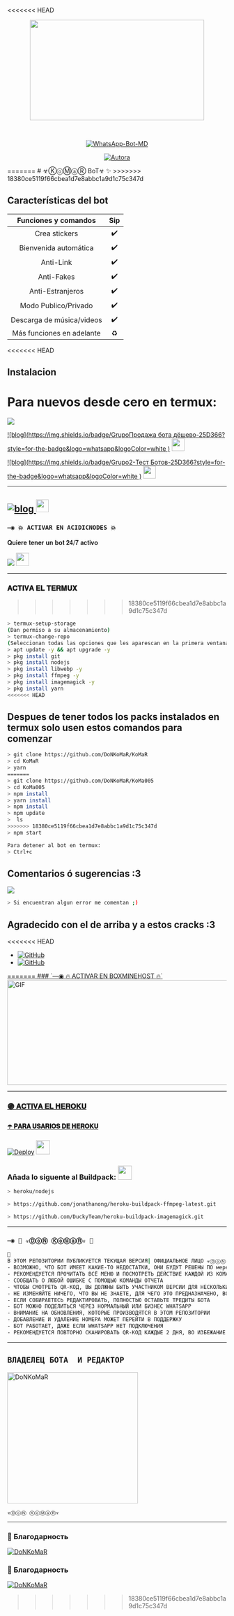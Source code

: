 <<<<<<< HEAD
<P align="center">
<img src="https://64.media.tumblr.com/2539d481fd5f91c2a9748fdf18c17375/tumblr_n9y114IdTc1sxpnovo1_500.gifv" width="400" height="230"/>
</p>
<P align="center">
<br>
<p align="center">
<a href="#"><img title="WhatsApp-Bot-MD" src="https://img.shields.io/badge/-AZAZEL--BOT--BY ☣ⒹⓞⓃ ⓀⓞⓂⓐⓇ☣-green?colorA=%23ff0000&colorB=%23017e40&style=for-the-badge"></a>
</p>
<p align="center">
<a href="https://tinyurl.com/2p9kb7yd"><img title="Autora" src="https://img.shields.io/badge/Autor-☣ⒹⓞⓃ ⓀⓞⓂⓐⓇ☣-orange?style=for-the-badge&logo=github"></a>
</p>
</details>
</p>
=======
# ☣ⓀⓞⓂⓐⓇ BoT☣ ✨
>>>>>>> 18380ce5119f66cbea1d7e8abbc1a9d1c75c347d

## Características del bot 
|  Funciones y comandos  |                                           Sip |
| :---------------------------------------------: | :-----------: |
| Crea stickers|✔️|
| Bienvenida automática|✔️|
| Anti-Link|✔️|
| Anti-Fakes|✔️|
| Anti-Estranjeros|✔️|
| Modo Publico/Privado|✔️|
| Descarga de música/videos|✔️|
| Más funciones en adelante|♻️|

<<<<<<< HEAD
## Instalacion
Para nuevos desde cero en termux:
=======
<a href="http://wa.me/79773452127" target="blank"><img src="https://img.shields.io/badge/creador-25D366?style=for-the-badge&logo=whatsapp&logoColor=white" /></a>


[![blog](https://img.shields.io/badge/GrupoПродажа бота дёшево-25D366?style=for-the-badge&logo=whatsapp&logoColor=white 
)](https://chat.whatsapp.com/FZ9LENww6Co9ESkyF3QgVz) <a href="https://chat.whatsapp.com/FZ9LENww6Co9ESkyF3QgVz"> <img src="https://upload.wikimedia.org/wikipedia/commons/thumb/1/19/WhatsApp_logo-color-vertical.svg/1200px-WhatsApp_logo-color-vertical.svg.png" height="29px"></a>

[![blog](https://img.shields.io/badge/Grupo2-Тест Ботов-25D366?style=for-the-badge&logo=whatsapp&logoColor=white 
)](https://chat.whatsapp.com/LTLuGNRI30VHffhgfZqinq) <a href="https://chat.whatsapp.com/LTLuGNRI30VHffhgfZqinq"> <img src="https://upload.wikimedia.org/wikipedia/commons/thumb/1/19/WhatsApp_logo-color-vertical.svg/1200px-WhatsApp_logo-color-vertical.svg.png" height="29px"></a>

-----
[![blog](https://img.shields.io/badge/YouTube-FF0000?style=for-the-badge&logo=youtube&logoColor=white)
](https://youtu.be/gh5NajZOTA8)  <img src="https://github.com/siegrin/siegrin/blob/main/Assets/powerup.gif" height="29px">
-----

### `—◉ 💥 ACTIVAR EN ACIDICNODES 💥`

𝐐𝐮𝐢𝐞𝐫𝐞 𝐭𝐞𝐧𝐞𝐫 𝐮𝐧 𝐛𝐨𝐭 𝟐𝟒/𝟕 𝐚𝐜𝐭𝐢𝐯𝐨

<p align="hihg">   
<a href="https://portal.acidicnodes.com" target="_blank"> <img src="https://img.shields.io/badge/-AcidicNodes-%23E4405F?style=for-the-badge&logo=acidicnodes&logoColor=black" target="_blank"></a> <img src="https://github.com/siegrin/siegrin/blob/main/Assets/Handshake.gif" height="30px">

-----

### 𝐀𝐂𝐓𝐈𝐕𝐀 𝐄𝐋 𝐓𝐄𝐑𝐌𝐔𝐗
>>>>>>> 18380ce5119f66cbea1d7e8abbc1a9d1c75c347d
```bash
> termux-setup-storage
(Dan permiso a su almacenamiento)
> termux-change-repo
(Seleccionan todas las opciones que les aparescan en la primera ventana || En la segunda ventana seleccionan la opcion que contenga las palabras 'termux.mentality.rip' )
> apt update -y && apt upgrade -y
> pkg install git
> pkg install nodejs
> pkg install libwebp -y
> pkg install ffmpeg -y
> pkg install imagemagick -y
> pkg install yarn
<<<<<<< HEAD

```
## Despues de tener todos los packs instalados en termux solo usen estos comandos para comenzar
```bash
> git clone https://github.com/DoNKoMaR/KoMaR
> cd KoMaR 
> yarn
=======
> git clone https://github.com/DoNKoMaR/KoMa005
> cd KoMa005
> npm install
> yarn install 
> npm install
> npm update
>  ls
>>>>>>> 18380ce5119f66cbea1d7e8abbc1a9d1c75c347d
> npm start

Para detener al bot en termux:
> Ctrl+c
```

## Comentarios ó sugerencias :3

<a href="https://wa.me/79773452127"><img src="https://img.shields.io/badge/WhatsApp-25D366?style=for-the-badge&logo=whatsapp&logoColor=white" />

```bash
> Si encuentran algun error me comentan ;)
```

## Agradecido con el de arriba y a estos cracks :3

<<<<<<< HEAD
* <a href="https://github.com/DoNKoMaR"><img alt="GitHub" src="https://img.shields.io/badge/DoNKoMaR%20-%23121011.svg?&style=for-the-badge&logo=github&logoColor=white">
* <a href="https://github.com/s1995s1"><img alt="GitHub" src="https://img.shields.io/badge/s1995s1%20-%23121011.svg?&style=for-the-badge&logo=github&logoColor=white">
</p>
=======
### `—◉ 🔥 ACTIVAR EN BOXMINEHOST 🔥`

<img src="https://64.media.tumblr.com/2539d481fd5f91c2a9748fdf18c17375/tumblr_n9y114IdTc1sxpnovo1_500.gifv" alt="GIF" width="520" height="240"/>

----
### 🟣 𝐀𝐂𝐓𝐈𝐕𝐀 𝐄𝐋 𝐇𝐄𝐑𝐎𝐊𝐔
#### ☂️ 𝐏𝐀𝐑𝐀 𝐔𝐒𝐀𝐑𝐈𝐎𝐒 𝐃𝐄 𝐇𝐄𝐑𝐎𝐊𝐔

[![Deploy](https://www.herokucdn.com/deploy/button.svg)](https://heroku.com/deploy?template=https://github.com/elrebelde21/The-LoliBot-MD) <img src="https://c.tenor.com/OIc0cAei3dwAAAAd/gato-baile.gif" height="32px">
### Añada lo siguente al Buildpack: <img src="https://cdn-0.emojis.wiki/emoji-pics/microsoft/backhand-index-pointing-down-microsoft.png" height="32px">
```bash
> heroku/nodejs
```
```bash
> https://github.com/jonathanong/heroku-buildpack-ffmpeg-latest.git
```
```bash
> https://github.com/DuckyTeam/heroku-buildpack-imagemagick.git
```
-----
  
### `—◉ 📝 ☣ⒹⓞⓃ ⓀⓞⓂⓐⓇ☣ 📝`
```bash
🔸
В ЭТОМ РЕПОЗИТОРИИ ПУБЛИКУЕТСЯ ТЕКУЩАЯ ВЕРСИЯ| ОФИЦИАЛЬНОЕ ЛИЦО ☣ⒹⓞⓃ ⓀⓞⓂⓐⓇ☣
- ВОЗМОЖНО, ЧТО БОТ ИМЕЕТ КАКИЕ-ТО НЕДОСТАТКИ, ОНИ БУДУТ РЕШЕНЫ ПО мере их обнаружения
- РЕКОМЕНДУЕТСЯ ПРОЧИТАТЬ ВСЁ МЕНЮ И ПОСМОТРЕТЬ ДЕЙСТВИЕ КАЖДОЙ ИЗ КОМАНД
- СООБЩАТЬ О ЛЮБОЙ ОШИБКЕ С ПОМОЩЬЮ КОМАНДЫ ОТЧЕТА
- ЧТОБЫ СМОТРЕТЬ QR-КОД, ВЫ ДОЛЖНЫ БЫТЬ УЧАСТНИКОМ ВЕРСИИ ДЛЯ НЕСКОЛЬКИХ УСТРОЙСТВ (БЕТА) WHATSAPP
- НЕ ИЗМЕНЯЙТЕ НИЧЕГО, ЧТО ВЫ НЕ ЗНАЕТЕ, ДЛЯ ЧЕГО ЭТО ПРЕДНАЗНАЧЕНО, ВО ИЗБЕЖАНИЕ ПРОБЛЕМ ИЛИ ОШИБОК
- ЕСЛИ СОБИРАЕТЕСЬ РЕДАКТИРОВАТЬ, ПОЛНОСТЬЮ ОСТАВЬТЕ ТРЕДИТЫ БОТА
- БОТ МОЖНО ПОДЕЛИТЬСЯ ЧЕРЕЗ НОРМАЛЬНЫЙ ИЛИ БИЗНЕС WHATSAPP
- ВНИМАНИЕ НА ОБНОВЛЕНИЯ, КОТОРЫЕ ПРОИЗВОДЯТСЯ В ЭТОМ РЕПОЗИТОРИИ
- ДОБАВЛЕНИЕ И УДАЛЕНИЕ НОМЕРА МОЖЕТ ПЕРЕЙТИ В ПОДДЕРЖКУ
- БОТ РАБОТАЕТ, ДАЖЕ ЕСЛИ WHATSAPP НЕТ ПОДКЛЮЧЕНИЯ
- РЕКОМЕНДУЕТСЯ ПОВТОРНО СКАНИРОВАТЬ QR-КОД КАЖДЫЕ 2 ДНЯ, ВО ИЗБЕЖАНИЕ ПРОБЛЕМ ИЛИ ОШИБОК.
```
----
## `ВЛАДЕЛЕЦ БОТА  И РЕДАКТОР` 
<a href="https://github.com/DoNKoMaR"><img src="https://github.com/DoNKoMaR.png" width="300" height="300" alt="DoNKoMaR"/></a>

`☣ⒹⓞⓃ ⓀⓞⓂⓐⓇ☣`

----

### 🌟 Благодарность
 
[![DoNKoMaR](https://github.com/DoNKoMaR.png?size=100)](https://github.com/DoNKoMaR) 

### 🌟 Благодарность
 
[![DoNKoMaR](https://github.com/DoNKoMaR.png?size=100)](https://github.com/https:/DoNKoMaR) 
>>>>>>> 18380ce5119f66cbea1d7e8abbc1a9d1c75c347d
